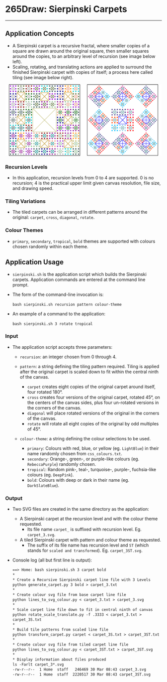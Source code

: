 #	265Draw: Sierpinski Carpets

---
##	Application Concepts

*	A Sierpinski carpet is a recursive fractal, where smaller copies of a square are drawn around the original square, then smaller squares around the copies, to an arbitrary level of recursion (see image below left).
*	Scaling, rotating, and translating actions are applied to surround the finished Sierpinski carpet with copies of itself; a process here called tiling (see image below right).

![Example Carpets](carpets.png "Three levels of recursion on left; Two levels of recursion with rotate tiling on right.")

###	Recursion Levels
*	In this application, recursion levels from 0 to 4 are supported. 0 is no recursion; 4 is the practical upper limit given canvas resolution, file size, and drawing speed.

###	Tiling Variations
*	The tiled carpets can be arranged in different patterns around the original: `carpet`, `cross`, `diagonal`, `rotate`.

### Colour Themes
*	`primary`, `secondary`, `tropical`, `bold` themes are supported with colours chosen randomly within each theme.

##	Application Usage

*	`sierpinski.sh` is the application script which builds the Sierpinski carpets. Application commands are entered at the command line prompt.

*	The form of the command-line invocation is:

	`bash sierpinski.sh recursion pattern colour-theme`

*	An example of a command to the application:

	`bash sierpinski.sh 3 rotate tropical`
	
###	Input

* The application script accepts three parameters:

	*	`recursion`: an integer chosen from 0 through 4.

	*	`pattern`: a string defining the tiling pattern required. Tiling is applied after the original carpet is scaled down to fit within the central ninth of the canvas.
		*	`carpet` creates eight copies of the original carpet around itself, four rotated 180°.
		*	`cross` creates four versions of the original carpet, rotated 45°, on the centers of the canvas sides, plus four un-rotated versions in the corners of the canvas.
		*	`diagonal` will place rotated versions of the original in the corners of the canvas.
		*	`rotate` will rotate all eight copies of the original by odd multiples of 45°.
				
	*	`colour-theme`: a string defining the colour selections to be used.
		*	`primary`: Colours with red, blue, or yellow (eg. `LightBlue`) in their name randomly chosen from `css_colours.txt`.
		*	`secondary`: Orange-, green-, or purple-like colours (eg. `RebeccaPurple`) randomly chosen.
		*	`tropical`: Random pink-, teal-, turquoise-, purple-, fuchsia-like colours (eg. `DeepPink`).
		*	`bold`: Colours with deep or dark in their name (eg. `DarkSlateBlue`).

###	Output
	
*	Two SVG files are created in the same directory as the application:
	*	A Sierpinski carpet at the recursion level and with the colour theme requested.
		*	Its file name `carpet_` is suffixed with recursion level. Eg. `carpet_3.svg`.
	*	A tiled Sierpinski carpet with pattern and colour theme as requested.
		*	The suffix of its file name has recursion level and `ST` (which stands for `scaled and transformed`). Eg. `carpet_3ST.svg`.
		
*	Console log (all but first line is output):

		==> Home: bash sierpinski.sh 3 carpet bold
		*
		* Create a Recursive Sierpinski carpet line file with 3 Levels
		python generate_carpet.py 3 bold > carpet_3.txt
		*
		* Create colour svg file from base carpet line file
		python lines_to_svg_colour.py < carpet_3.txt > carpet_3.svg
		*
		* Scale carpet line file down to fit in central ninth of canvas
		python rotate_scale_translate.py -f .3333 < carpet_3.txt > carpet_3S.txt
		*
		* Build tile patterns from scaled line file
		python transform_carpet.py carpet < carpet_3S.txt > carpet_3ST.txt
		*
		* Create colour svg file from tiled carpet line file
		python lines_to_svg_colour.py < carpet_3ST.txt > carpet_3ST.svg
		*
		* Display information about files produced
		ls -Farlt carpet_3*.svg
		-rw-r--r--  1 Home  staff   246469 30 Mar 08:43 carpet_3.svg
		-rw-r--r--  1 Home  staff  2220517 30 Mar 08:43 carpet_3ST.svg


